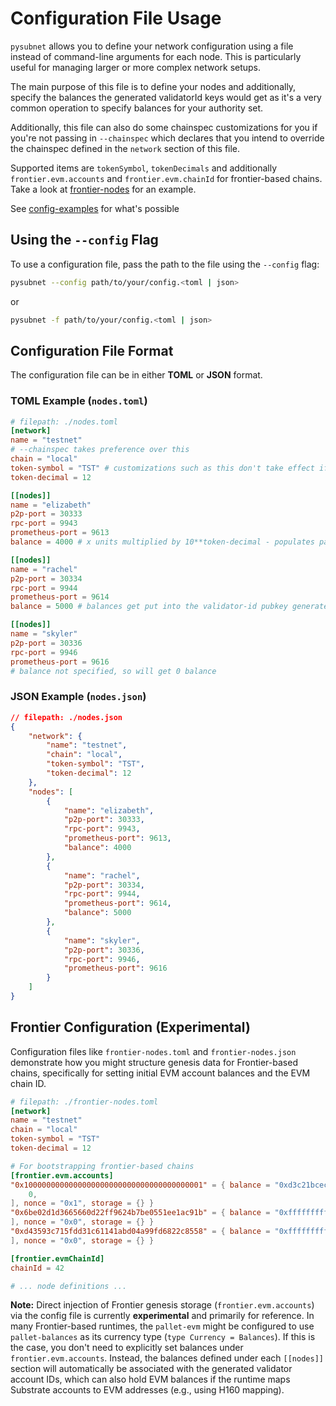 # Configuration File Usage

`pysubnet` allows you to define your network configuration using a file instead of command-line arguments for each node. This is particularly useful for managing larger or more complex network setups.

The main purpose of this file is to define your nodes and additionally, specify the balances the generated validatorId keys would get as it's a very common operation to specify balances for your authority set.

Additionally, this file can also do some chainspec customizations for you if you're not passing in `--chainspec` which declares that you intend to override the chainspec defined in the `network` section of this file.

Supported items are `tokenSymbol`, `tokenDecimals` and additionally `frontier.evm.accounts` and `frontier.evm.chainId` for frontier-based chains. Take a look at [frontier-nodes](../config-examples/frontier-nodes.json) for an example. 

See [config-examples](../config-examples/nodes.toml) for what's possible

## Using the `--config` Flag

To use a configuration file, pass the path to the file using the `--config` flag:

```bash
pysubnet --config path/to/your/config.<toml | json>
```

or

```bash
pysubnet -f path/to/your/config.<toml | json>
```

## Configuration File Format

The configuration file can be in either **TOML** or **JSON** format.

### TOML Example (`nodes.toml`)

```toml
# filepath: ./nodes.toml
[network]
name = "testnet"
# --chainspec takes preference over this
chain = "local"
token-symbol = "TST" # customizations such as this don't take effect if you use --chainspec
token-decimal = 12

[[nodes]]
name = "elizabeth"
p2p-port = 30333
rpc-port = 9943
prometheus-port = 9613
balance = 4000 # x units multiplied by 10**token-decimal - populates pallet-balances balance

[[nodes]]
name = "rachel"
p2p-port = 30334
rpc-port = 9944
prometheus-port = 9614
balance = 5000 # balances get put into the validator-id pubkey generated by pysubnet

[[nodes]]
name = "skyler"
p2p-port = 30336
rpc-port = 9946
prometheus-port = 9616
# balance not specified, so will get 0 balance
```

### JSON Example (`nodes.json`)

```json
// filepath: ./nodes.json
{
    "network": {
        "name": "testnet",
        "chain": "local",
        "token-symbol": "TST",
        "token-decimal": 12
    },
    "nodes": [
        {
            "name": "elizabeth",
            "p2p-port": 30333,
            "rpc-port": 9943,
            "prometheus-port": 9613,
            "balance": 4000
        },
        {
            "name": "rachel",
            "p2p-port": 30334,
            "rpc-port": 9944,
            "prometheus-port": 9614,
            "balance": 5000
        },
        {
            "name": "skyler",
            "p2p-port": 30336,
            "rpc-port": 9946,
            "prometheus-port": 9616
        }
    ]
}
```

## Frontier Configuration (Experimental)

Configuration files like `frontier-nodes.toml` and `frontier-nodes.json` demonstrate how you might structure genesis data for Frontier-based chains, specifically for setting initial EVM account balances and the EVM chain ID.

```toml
# filepath: ./frontier-nodes.toml
[network]
name = "testnet"
chain = "local"
token-symbol = "TST"
token-decimal = 12

# For bootstrapping frontier-based chains
[frontier.evm.accounts]
"0x1000000000000000000000000000000000000001" = { balance = "0xd3c21bcecceda1000000", code = [
    0,
], nonce = "0x1", storage = {} }
"0x6be02d1d3665660d22ff9624b7be0551ee1ac91b" = { balance = "0xffffffffffffffffffffffffffffffff", code = [
], nonce = "0x0", storage = {} }
"0xd43593c715fdd31c61141abd04a99fd6822c8558" = { balance = "0xffffffffffffffffffffffffffffffff", code = [
], nonce = "0x0", storage = {} }

[frontier.evmChainId]
chainId = 42

# ... node definitions ...
```

**Note:** Direct injection of Frontier genesis storage (`frontier.evm.accounts`) via the config file is currently **experimental** and primarily for reference. In many Frontier-based runtimes, the `pallet-evm` might be configured to use `pallet-balances` as its currency type (`type Currency = Balances`). If this is the case, you don't need to explicitly set balances under `frontier.evm.accounts`. Instead, the balances defined under each `[[nodes]]` section will automatically be associated with the generated validator account IDs, which can also hold EVM balances if the runtime maps Substrate accounts to EVM addresses (e.g., using H160 mapping).